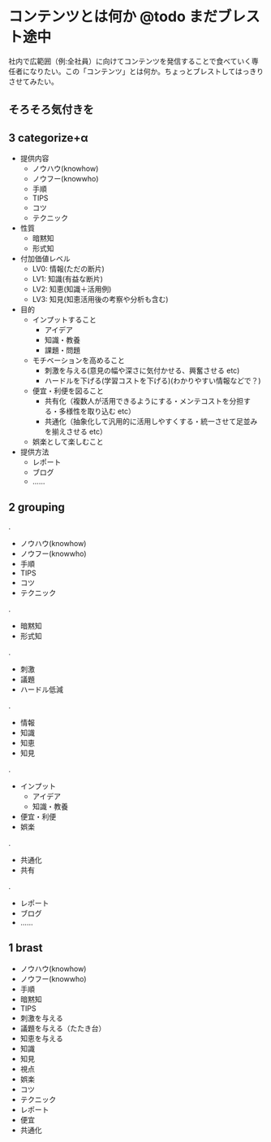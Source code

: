 # コンテンツとは何か @todo まだブレスト途中
社内で広範囲（例:全社員）に向けてコンテンツを発信することで食べていく専任者になりたい。この「コンテンツ」とは何か。ちょっとブレストしてはっきりさせてみたい。

## そろそろ気付きを

## 3 categorize+α
- 提供内容
  - ノウハウ(knowhow)
  - ノウフー(knowwho)
  - 手順
  - TIPS
  - コツ
  - テクニック
- 性質
  - 暗黙知
  - 形式知
- 付加価値レベル
  - LV0: 情報(ただの断片)
  - LV1: 知識(有益な断片)
  - LV2: 知恵(知識＋活用例)
  - LV3: 知見(知恵活用後の考察や分析も含む)
- 目的
  - インプットすること
    - アイデア
    - 知識・教養
    - 課題・問題
  - モチベーションを高めること
    - 刺激を与える(意見の幅や深さに気付かせる、興奮させる etc)
    - ハードルを下げる(学習コストを下げる)(わかりやすい情報などで？)
  - 便宜・利便を図ること
    - 共有化（複数人が活用できるようにする・メンテコストを分担する・多様性を取り込む etc）
    - 共通化（抽象化して汎用的に活用しやすくする・統一させて足並みを揃えさせる etc）
  - 娯楽として楽しむこと
- 提供方法
  - レポート
  - ブログ
  - ……

## 2 grouping
.

- ノウハウ(knowhow)
- ノウフー(knowwho)
- 手順
- TIPS
- コツ
- テクニック

.

- 暗黙知
- 形式知

.

- 刺激
- 議題
- ハードル低減

.
- 情報
- 知識
- 知恵
- 知見

.

- インプット
  - アイデア
  - 知識・教養
- 便宜・利便
- 娯楽

.

- 共通化
- 共有

.

- レポート
- ブログ
- ……

## 1 brast
- ノウハウ(knowhow)
- ノウフー(knowwho)
- 手順
- 暗黙知
- TIPS
- 刺激を与える
- 議題を与える（たたき台）
- 知恵を与える
- 知識
- 知見
- 視点
- 娯楽
- コツ
- テクニック
- レポート
- 便宜
- 共通化
